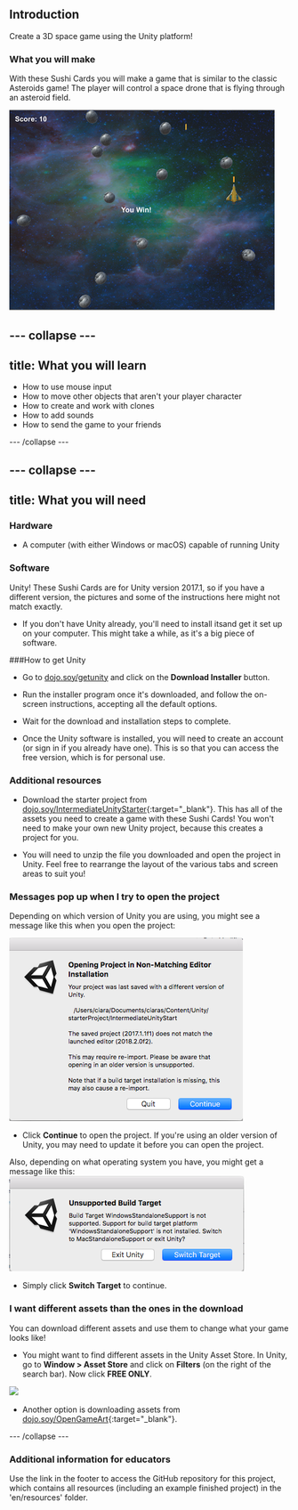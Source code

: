 ## Introduction

Create a 3D space game using the Unity platform!

### What you will make

With these Sushi Cards you will make a game that is similar to the classic Asteroids game! The player will control a space drone that is flying through an asteroid field. 

![](images/FinishedGame.png)

--- collapse ---
---
title: What you will learn
---

+ How to use mouse input
+ How to move other objects that aren't your player character
+ How to create and work with clones
+ How to add sounds
+ How to send the game to your friends

--- /collapse ---

--- collapse ---
---
title: What you will need
---

### Hardware

+ A computer (with either Windows or macOS) capable of running Unity

### Software

Unity! These Sushi Cards are for Unity version 2017.1, so if you have a different version, the pictures and some of the instructions here might not match exactly.

+ If you don't have Unity already, you'll need to install itsand get it set up on your computer. This might take a while, as it's a big piece of software.

###How to get Unity

+ Go to [dojo.soy/getunity](http://dojo.soy/getunity) and click on the **Download Installer** button.

+ Run the installer program once it's downloaded, and follow the on-screen instructions, accepting all the default options.

+ Wait for the download and installation steps to complete.

+ Once the Unity software is installed, you will need to create an account (or sign in if you already have one). This is so that you can access the free version, which is for personal use.

### Additional resources

+ Download the starter project from [dojo.soy/IntermediateUnityStarter](http://dojo.soy/IntermediateUnityStarter){:target="_blank"}. This has all of the assets you need to create a game with these Sushi Cards! You won't need to make your own new Unity project, because this creates a project for you.

+ You will need to unzip the file you downloaded and open the project in Unity. Feel free to rearrange the layout of the various tabs and screen areas to suit you! 

### Messages pop up when I try to open the project

Depending on which version of Unity you are using, you might see a message like this when you open the project:

![Popup message about non-matching editors](images/step2_editorMessage.png)

+ Click **Continue** to open the project. If you're using an older version of Unity, you may need to update it before you can open the project.

Also, depending on what operating system you have, you might get a message like this:
![Popup message about the build target](images/step2_TargetMessage.png)

+ Simply click **Switch Target** to continue.

### I want different assets than the ones in the download

You can download different assets and use them to change what your game looks like!

+ You might want to find different assets in the Unity Asset Store. In Unity, go to **Window > Asset Store** and click on **Filters** (on the right of the search bar). Now click **FREE ONLY**. 

![](images/imagestoreClickFree.PNG)

+ Another option is downloading assets from [dojo.soy/OpenGameArt](http://dojo.soy/OpenGameArt){:target="_blank"}.

--- /collapse ---

### Additional information for educators

Use the link in the footer to access the GitHub repository for this project, which contains all resources (including an example finished project) in the 'en/resources' folder.
